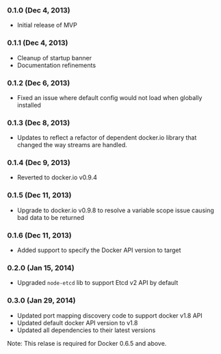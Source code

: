 ### 0.1.0 (Dec 4, 2013)

* Initial release of MVP

### 0.1.1 (Dec 4, 2013)

* Cleanup of startup banner
* Documentation refinements

### 0.1.2 (Dec 6, 2013)

* Fixed an issue where default config would not load when globally installed 

### 0.1.3 (Dec 8, 2013)

* Updates to reflect a refactor of dependent docker.io library that changed the way streams are handled.

### 0.1.4 (Dec 9, 2013)

* Reverted to docker.io v0.9.4

### 0.1.5 (Dec 11, 2013)

* Upgrade to docker.io v0.9.8 to resolve a variable scope issue causing bad data to be returned

### 0.1.6 (Dec 11, 2013)

* Added support to specify the Docker API version to target

### 0.2.0 (Jan 15, 2014)

* Upgraded `node-etcd` lib to support Etcd v2 API by default

### 0.3.0 (Jan 29, 2014)

* Updated port mapping discovery code to support docker v1.8 API
* Updated default docker API version to v1.8
* Updated all dependencies to their latest versions

Note: This relase is required for Docker 0.6.5 and above.
